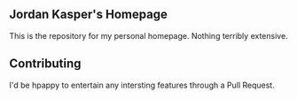 Jordan Kasper's Homepage
----

This is the repository for my personal homepage. Nothing terribly extensive.


## Contributing

I'd be hpappy to entertain any intersting features through a Pull Request.
